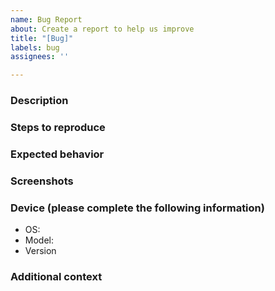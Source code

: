 ```yaml
---
name: Bug Report
about: Create a report to help us improve
title: "[Bug]"
labels: bug
assignees: ''

---
```


### Description
<!-- A clear and concise description of what the bug is. -->

### Steps to reproduce
<!-- 
Steps to reproduce the behavior:
1. Go to '...'
2. Click on '....'
3. Scroll down to '....'
4. See error
-->

### Expected behavior
<!-- A clear and concise description of what you expected to happen. -->

### Screenshots
<!-- If applicable, add screenshots to help explain your problem. -->

### Device (please complete the following information)
 - OS: <!-- [e.g. iOS] -->
 - Model: <!-- [e.g. iPhone13] -->
 - Version <!-- [e.g. v1.0.1] -->

### Additional context
<!-- Add any other context about the problem here. -->
